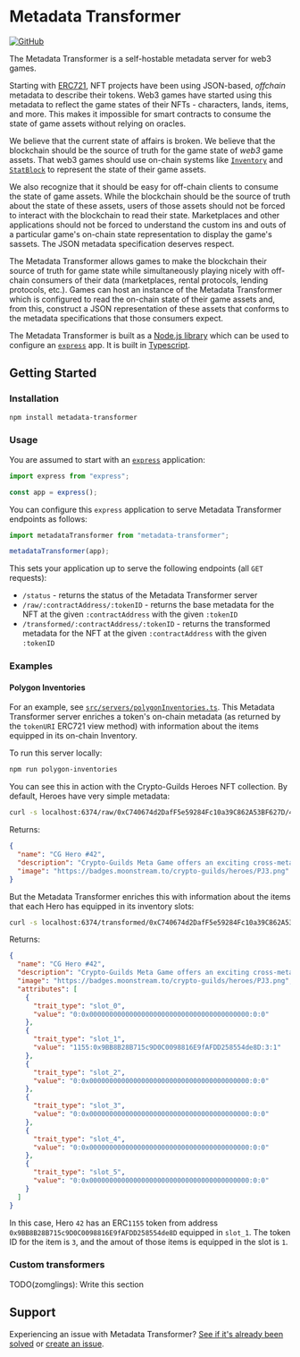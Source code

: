 # Metadata Transformer

[![GitHub](https://img.shields.io/github/stars/moonstream-to/metadata-transformer?style=social)](https://github.com/moonstream-to/metadata-transformer)

The Metadata Transformer is a self-hostable metadata server for web3 games.

Starting with [ERC721](https://eips.ethereum.org/EIPS/eip-721), NFT projects have been using JSON-based,
_offchain_ metadata to describe their tokens. Web3 games have started using this metadata to reflect the
game states of their NFTs - characters, lands, items, and more. This makes it impossible for smart contracts
to consume the state of game assets without relying on oracles.

We believe that the current state of affairs is broken. We believe that the blockchain should be the
source of truth for the game state of _web3_ game assets. That web3 games should use on-chain systems
like [`Inventory`](https://github.com/lootlocker/inventory) and [`StatBlock`](https://github.com/moonstream-to/web3)
to represent the state of their game assets.

We also recognize that it should be easy for off-chain clients to consume the state of game assets. While
the blockchain should be the source of truth about the state of these assets, users of those assets
should not be forced to interact with the blockchain to read their state. Marketplaces and other applications
should not be forced to understand the custom ins and outs of a particular game's on-chain state representation
to display the game's sassets. The JSON metadata specification deserves respect.

The Metadata Transformer allows games to make the blockchain their source of truth for game state while
simultaneously playing nicely with off-chain consumers of their data (marketplaces, rental protocols, lending protocols, etc.).
Games can host an instance of the Metadata Transformer which is configured to read the on-chain state of
their game assets and, from this, construct a JSON representation of these assets that conforms to the
metadata specifications that those consumers expect.

The Metadata Transformer is built as a [Node.js library](https://nodejs.org/en) which can be used to
configure an [`express`](https://expressjs.com/) app. It is built in [Typescript](https://www.typescriptlang.org/).

## Getting Started

### Installation

```bash
npm install metadata-transformer
```

### Usage

You are assumed to start with an [`express`](https://expressjs.com) application:

```typescript
import express from "express";

const app = express();
```

You can configure this `express` application to serve Metadata Transformer endpoints as follows:

```typescript
import metadataTransformer from "metadata-transformer";

metadataTransformer(app);
```

This sets your application up to serve the following endpoints (all `GET` requests):

- `/status` - returns the status of the Metadata Transformer server
- `/raw/:contractAddress/:tokenID` - returns the base metadata for the NFT at the given `:contractAddress`
  with the given `:tokenID`
- `/transformed/:contractAddress/:tokenID` - returns the transformed metadata for the NFT at the given `:contractAddress`
  with the given `:tokenID`

### Examples

#### Polygon Inventories

For an example, see [`src/servers/polygonInventories.ts`](./src/servers/polygonInventories.ts). This
Metadata Transformer server enriches a token's on-chain metadata (as returned by the `tokenURI` ERC721
view method) with information about the items equipped in its on-chain Inventory.

To run this server locally:

```bash
npm run polygon-inventories
```

You can see this in action with the Crypto-Guilds Heroes NFT collection. By default, Heroes have very
simple metadata:

```bash
curl -s localhost:6374/raw/0xC740674d2DafF5e59284Fc10a39C862A53BF627D/42 | jq .
```

Returns:

```json
{
  "name": "CG Hero #42",
  "description": "Crypto-Guilds Meta Game offers an exciting cross-metaverse adventure where CG Heroes embark on quests across various games, earning valuable rewards, collecting badges, and acquiring powerful equipment. By upgrading their Heroes with SBTs (Soulbound Tokens) and NFTs (Non-Fungible Tokens), players can enhance their Hero Score, unlocking even greater opportunities to earn from the expansive pool of rewards. The Hero Score serves as a measure of a player's progress and potential earnings within the game.",
  "image": "https://badges.moonstream.to/crypto-guilds/heroes/PJ3.png"
}
```

But the Metadata Transformer enriches this with information about the items that each Hero has equipped
in its inventory slots:

```bash
curl -s localhost:6374/transformed/0xC740674d2DafF5e59284Fc10a39C862A53BF627D/42 | jq .
```

Returns:

```json
{
  "name": "CG Hero #42",
  "description": "Crypto-Guilds Meta Game offers an exciting cross-metaverse adventure where CG Heroes embark on quests across various games, earning valuable rewards, collecting badges, and acquiring powerful equipment. By upgrading their Heroes with SBTs (Soulbound Tokens) and NFTs (Non-Fungible Tokens), players can enhance their Hero Score, unlocking even greater opportunities to earn from the expansive pool of rewards. The Hero Score serves as a measure of a player's progress and potential earnings within the game.",
  "image": "https://badges.moonstream.to/crypto-guilds/heroes/PJ3.png",
  "attributes": [
    {
      "trait_type": "slot_0",
      "value": "0:0x0000000000000000000000000000000000000000:0:0"
    },
    {
      "trait_type": "slot_1",
      "value": "1155:0x9BB8B28B715c9D0C0098816E9fAFDD258554de8D:3:1"
    },
    {
      "trait_type": "slot_2",
      "value": "0:0x0000000000000000000000000000000000000000:0:0"
    },
    {
      "trait_type": "slot_3",
      "value": "0:0x0000000000000000000000000000000000000000:0:0"
    },
    {
      "trait_type": "slot_4",
      "value": "0:0x0000000000000000000000000000000000000000:0:0"
    },
    {
      "trait_type": "slot_5",
      "value": "0:0x0000000000000000000000000000000000000000:0:0"
    }
  ]
}
```

In this case, Hero `42` has an ERC`1155` token from address `0x9BB8B28B715c9D0C0098816E9fAFDD258554de8D` equipped in `slot_1`.
The token ID for the item is `3`, and the amout of those items is equipped in the slot is `1`.

### Custom transformers

TODO(zomglings): Write this section

## Support

Experiencing an issue with Metadata Transformer? [See if it's already been solved](https://github.com/moonstream-to/metadata-transformer/issues/new)
or [create an issue](https://github.com/moonstream-to/metadata-transformer/issues/new).
